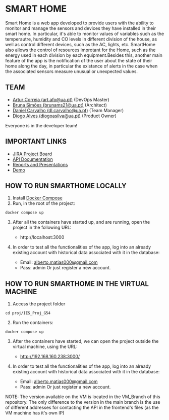 # SMART HOME

Smart Home is a web app developed to provide users with the ability to monitor and manage the sensors and devices they have installed in their smart home. In particular, it's able to monitor values of variables such as the temperautre, humidity and CO levels in different division of the house, as well as control different devices, such as the AC, lights, etc. SmartHome also allows the control of resources improtant for the Home, such as the energy used in each division by each equipment.Besides this, another main feature of the app is the notification of the user about the state of their home along the day, in particular the existance of alerts in the case when the associated sensors measure unusual or unexpected values.

## TEAM

- [Artur Correia (art.afo@ua.pt)](https://github.com/afarturc) (DevOps Master)
- [Bruna Simões (brunams21@ua.pt)](https://github.com/Brums21) (Architect)
- [Daniel Carvalho (dl.carvalho@ua.pt)](https://github.com/danielfcarvalho) (Team Manager)
- [Diogo Alves (diogoasilva@ua.pt)](https://github.com/DiogoAlves002) (Product Owner)

Everyone is in the developer team!

## IMPORTANT LINKS

- [JIRA Project Board](https://ies-smarthome.atlassian.net/jira/software/projects/SMAR/boards/1)
- [API Documentation](https://documenter.getpostman.com/view/24060738/2s8Z6yXYY5)
- [Reports and Presentations](https://github.com/iesg54/IES_Proj_G54/tree/main/reports)
- [Demo](https://uapt33090-my.sharepoint.com/:v:/g/personal/art_afo_ua_pt/EWlbYyi2DRNErx9k-f7ropsB3yGhGPqZEFlYhvxfBSLhsA?e=b2PIoy)

## HOW TO RUN SMARTHOME LOCALLY

1. Install [Docker Compose](https://docs.docker.com/compose/) 
2. Run, in the root of the project:

```
docker compose up
```

3. After all the containers have started up, and are running, open the project in the following URL:
    - http://localhost:3000
    
4. In order to test all the functionalities of the app, log into an already existing account with historical data associated with it in the database:
    - Email: alberto.matias000@gmail.com
    - Pass: admin
Or just register a new account.
    
## HOW TO RUN SMARTHOME IN THE VIRTUAL MACHINE

1. Access the project folder

```
cd proj/IES_Proj_G54
```

2. Run the containers:

```
docker compose up
```

3. After the containers have started, we can open the project outside the virtual machine, using the URL:
    - http://192.168.160.238:3000/


4. In order to test all the functionalities of the app, log into an already existing account with historical data associated with it in the database:
    - Email: alberto.matias000@gmail.com
    - Pass: admin
Or just register a new account.

NOTE: The version available on the VM is located in the VM_Branch of this repository. The only difference to the version in the main branch is the use of different addresses for contacting the API in the frontend's files (as the VM machine has it's own IP)

